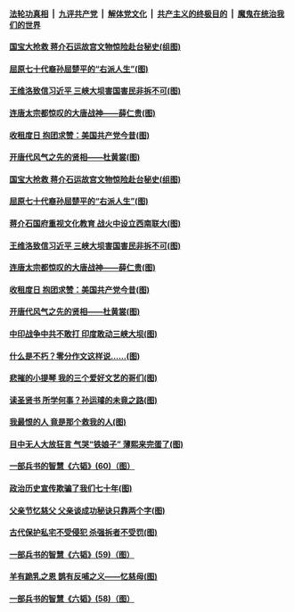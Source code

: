 ####  [法轮功真相](../../../../basic/blob/master/README.md?t=06261102) &nbsp;|&nbsp; [九评共产党](../../../../9ping.md/blob/master/README.md?t=06261102) &nbsp;|&nbsp; [解体党文化](../../../../jtdwh.md/blob/master/README.md?t=06261102)  &nbsp;|&nbsp; [共产主义的终极目的](../../../../gczydzjmd.md/blob/master/README.md?t=06261102) &nbsp;|&nbsp; [魔鬼在统治我们的世界](../../../../mgztzwmdsj.md/blob/master/README.md?t=06261102) 

#### [国宝大抢救 蒋介石运故宫文物惊险赴台秘史(组图)](../pages/p6/934957.md?t=06261102) 

#### [屈原七十代裔孙屈楚平的“右派人生”(图)](../pages/p6/936524.md?t=06261102) 

#### [王维洛致信习近平 三峡大坝害国害民非拆不可(图)](../pages/p6/937509.md?t=06261102) 

#### [连唐太宗都惊叹的大唐战神——薛仁贵(图)](../pages/p6/936527.md?t=06261102) 

#### [收租度日 抱团求赞：美国共产党今昔(图)](../pages/p6/937312.md?t=06261102) 

#### [开唐代风气之先的贤相——杜黄裳(图)](../pages/p6/932911.md?t=06261102) 

#### [国宝大抢救 蒋介石运故宫文物惊险赴台秘史(组图)](../pages/p6/934957.md?t=06261102) 

#### [屈原七十代裔孙屈楚平的“右派人生”(图)](../pages/p6/936524.md?t=06261102) 

#### [蒋介石国府重视文化教育 战火中设立西南联大(图)](../pages/p6/937070.md?t=06261102) 

#### [王维洛致信习近平 三峡大坝害国害民非拆不可(图)](../pages/p6/937509.md?t=06261102) 

#### [连唐太宗都惊叹的大唐战神——薛仁贵(图)](../pages/p6/936527.md?t=06261102) 

#### [收租度日 抱团求赞：美国共产党今昔(图)](../pages/p6/937312.md?t=06261102) 

#### [开唐代风气之先的贤相——杜黄裳(图)](../pages/p6/932911.md?t=06261102) 

#### [中印战争中共不敢打 印度敢动三峡大坝(图)](../pages/p6/937491.md?t=06261102) 

#### [什么是不朽？零分作文这样说……(图)](../pages/p6/937290.md?t=06261102) 

#### [悲摧的小提琴 我的三个爱好文艺的哥们(图)](../pages/p6/937171.md?t=06261102) 

#### [读圣贤书 所学何事？孙运璿的未竟之路(图)](../pages/p6/934952.md?t=06261102) 

#### [我最恨的人 竟是那个救我的人(图)](../pages/p6/937293.md?t=06261102) 

#### [目中无人大放狂言 气哭“铁娘子” 薄熙来完蛋了(图)](../pages/p6/936525.md?t=06261102) 

#### [一部兵书的智慧《六韬》(60)（图）](../pages/p6/931159.md?t=06261102) 

#### [政治历史宣传欺骗了我们七十年(图)](../pages/p6/937285.md?t=06261102) 

#### [父亲节忆慈父 父亲谈成功秘诀只靠两个字(图)](../pages/p6/934146.md?t=06261102) 

#### [古代保护私宅不受侵犯 杀强拆者不受罚(图)](../pages/p6/936439.md?t=06261102) 

#### [一部兵书的智慧《六韬》(59)（图）](../pages/p6/931156.md?t=06261102) 

#### [羊有跪乳之恩 鹊有反哺之义——忆慈母(图)](../pages/p6/934144.md?t=06261102) 

#### [一部兵书的智慧《六韬》(58)（图）](../pages/p6/931154.md?t=06261102) 

